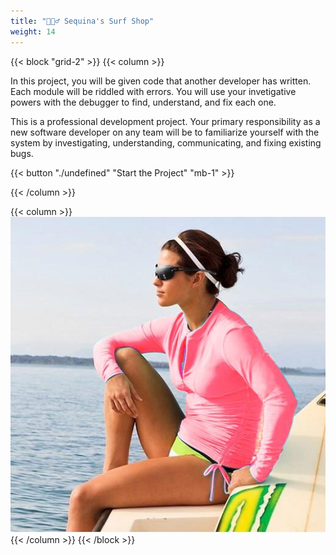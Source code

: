 ```yaml
---
title: "🏄🏾‍♂️ Sequina's Surf Shop"
weight: 14
---
```


{{< block "grid-2" >}}
{{< column >}}

In this project, you will be given code that another developer has written. Each module will be riddled with errors. You will use your invetigative powers with the debugger to find, understand, and fix each one.

This is a professional development project. Your primary responsibility as a new software developer on any team will be to familiarize yourself with the system by investigating, understanding, communicating, and fixing existing bugs.

{{< button "./undefined" "Start the Project" "mb-1" >}}

{{< /column >}}

{{< column >}}
![sequina](./images/sequina.jpeg)
{{< /column >}}
{{< /block >}}

